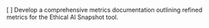 [ ] Develop a comprehensive metrics documentation outlining refined metrics for the Ethical AI Snapshot tool.